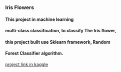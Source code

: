###  Iris Flowers

#### This project in machine learning
#### multi-class classification, to classify The Iris flower,
#### this project built use Sklearn framework, Random
#### Forest Classifier algorithm.
[project  link in kaggle](https://www.kaggle.com/code/fayyadsalahat/iris-clacification)

